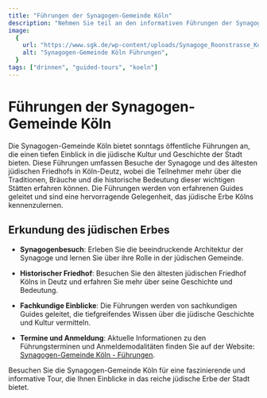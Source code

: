 ```yaml
---
title: "Führungen der Synagogen-Gemeinde Köln"
description: "Nehmen Sie teil an den informativen Führungen der Synagogen-Gemeinde Köln, die Einblicke in die jüdische Kultur und Geschichte bieten, einschließlich Besuchen der Synagoge und des ältesten jüdischen Friedhofs in Köln"
image:
  {
    url: "https://www.sgk.de/wp-content/uploads/Synagoge_Roonstrasse_Koeln_-_Testing_Sigma_8-16-1024x586-1-e1600870348934.jpg",
    alt: "Synagogen-Gemeinde Köln Führungen",
  }
tags: ["drinnen", "guided-tours", "koeln"]
---
```


# Führungen der Synagogen-Gemeinde Köln

Die Synagogen-Gemeinde Köln bietet sonntags öffentliche Führungen an, die einen tiefen Einblick in die jüdische Kultur und Geschichte der Stadt bieten. Diese Führungen umfassen Besuche der Synagoge und des ältesten jüdischen Friedhofs in Köln-Deutz, wobei die Teilnehmer mehr über die Traditionen, Bräuche und die historische Bedeutung dieser wichtigen Stätten erfahren können. Die Führungen werden von erfahrenen Guides geleitet und sind eine hervorragende Gelegenheit, das jüdische Erbe Kölns kennenzulernen.

## Erkundung des jüdischen Erbes

- **Synagogenbesuch**: Erleben Sie die beeindruckende Architektur der Synagoge und lernen Sie über ihre Rolle in der jüdischen Gemeinde.
- **Historischer Friedhof**: Besuchen Sie den ältesten jüdischen Friedhof Kölns in Deutz und erfahren Sie mehr über seine Geschichte und Bedeutung.
- **Fachkundige Einblicke**: Die Führungen werden von sachkundigen Guides geleitet, die tiefgreifendes Wissen über die jüdische Geschichte und Kultur vermitteln.

- **Termine und Anmeldung**: Aktuelle Informationen zu den Führungsterminen und Anmeldemodalitäten finden Sie auf der Website: [Synagogen-Gemeinde Köln - Führungen](https://www.sgk.de/service/fuehrungen/).

Besuchen Sie die Synagogen-Gemeinde Köln für eine faszinierende und informative Tour, die Ihnen Einblicke in das reiche jüdische Erbe der Stadt bietet.
